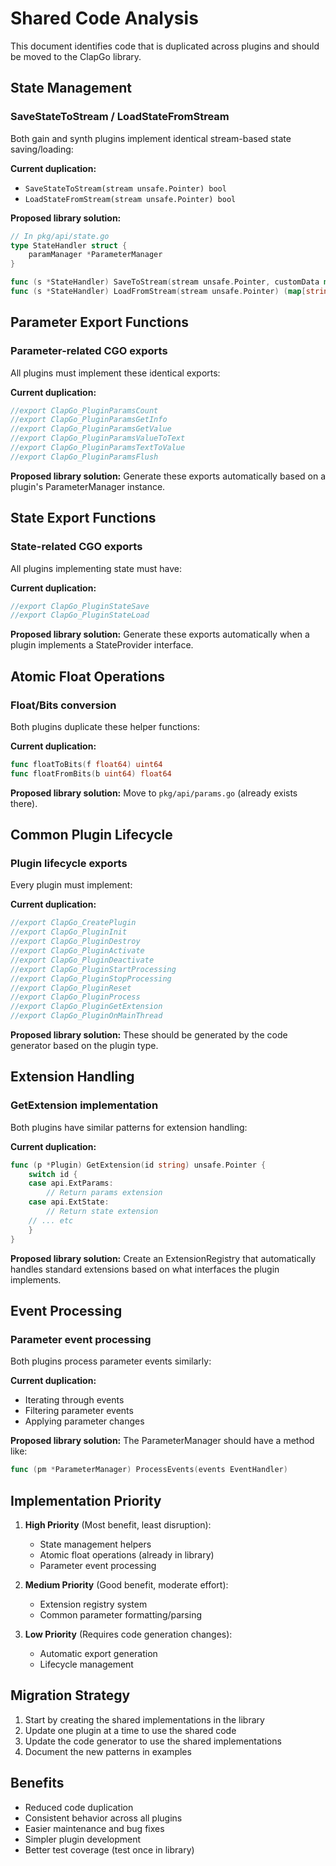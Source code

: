# Shared Code Analysis

This document identifies code that is duplicated across plugins and should be moved to the ClapGo library.

## State Management

### SaveStateToStream / LoadStateFromStream
Both gain and synth plugins implement identical stream-based state saving/loading:

**Current duplication:**
- `SaveStateToStream(stream unsafe.Pointer) bool`
- `LoadStateFromStream(stream unsafe.Pointer) bool`

**Proposed library solution:**
```go
// In pkg/api/state.go
type StateHandler struct {
    paramManager *ParameterManager
}

func (s *StateHandler) SaveToStream(stream unsafe.Pointer, customData map[string]interface{}) bool
func (s *StateHandler) LoadFromStream(stream unsafe.Pointer) (map[string]interface{}, bool)
```

## Parameter Export Functions

### Parameter-related CGO exports
All plugins must implement these identical exports:

**Current duplication:**
```go
//export ClapGo_PluginParamsCount
//export ClapGo_PluginParamsGetInfo
//export ClapGo_PluginParamsGetValue
//export ClapGo_PluginParamsValueToText
//export ClapGo_PluginParamsTextToValue
//export ClapGo_PluginParamsFlush
```

**Proposed library solution:**
Generate these exports automatically based on a plugin's ParameterManager instance.

## State Export Functions

### State-related CGO exports
All plugins implementing state must have:

**Current duplication:**
```go
//export ClapGo_PluginStateSave
//export ClapGo_PluginStateLoad
```

**Proposed library solution:**
Generate these exports automatically when a plugin implements a StateProvider interface.

## Atomic Float Operations

### Float/Bits conversion
Both plugins duplicate these helper functions:

**Current duplication:**
```go
func floatToBits(f float64) uint64
func floatFromBits(b uint64) float64
```

**Proposed library solution:**
Move to `pkg/api/params.go` (already exists there).

## Common Plugin Lifecycle

### Plugin lifecycle exports
Every plugin must implement:

**Current duplication:**
```go
//export ClapGo_CreatePlugin
//export ClapGo_PluginInit
//export ClapGo_PluginDestroy
//export ClapGo_PluginActivate
//export ClapGo_PluginDeactivate
//export ClapGo_PluginStartProcessing
//export ClapGo_PluginStopProcessing
//export ClapGo_PluginReset
//export ClapGo_PluginProcess
//export ClapGo_PluginGetExtension
//export ClapGo_PluginOnMainThread
```

**Proposed library solution:**
These should be generated by the code generator based on the plugin type.

## Extension Handling

### GetExtension implementation
Both plugins have similar patterns for extension handling:

**Current duplication:**
```go
func (p *Plugin) GetExtension(id string) unsafe.Pointer {
    switch id {
    case api.ExtParams:
        // Return params extension
    case api.ExtState:
        // Return state extension
    // ... etc
    }
}
```

**Proposed library solution:**
Create an ExtensionRegistry that automatically handles standard extensions based on what interfaces the plugin implements.

## Event Processing

### Parameter event processing
Both plugins process parameter events similarly:

**Current duplication:**
- Iterating through events
- Filtering parameter events
- Applying parameter changes

**Proposed library solution:**
The ParameterManager should have a method like:
```go
func (pm *ParameterManager) ProcessEvents(events EventHandler) 
```

## Implementation Priority

1. **High Priority** (Most benefit, least disruption):
   - State management helpers
   - Atomic float operations (already in library)
   - Parameter event processing

2. **Medium Priority** (Good benefit, moderate effort):
   - Extension registry system
   - Common parameter formatting/parsing

3. **Low Priority** (Requires code generation changes):
   - Automatic export generation
   - Lifecycle management

## Migration Strategy

1. Start by creating the shared implementations in the library
2. Update one plugin at a time to use the shared code
3. Update the code generator to use the shared implementations
4. Document the new patterns in examples

## Benefits

- Reduced code duplication
- Consistent behavior across all plugins
- Easier maintenance and bug fixes
- Simpler plugin development
- Better test coverage (test once in library)